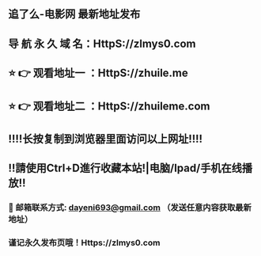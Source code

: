 ## 追了么-电影网 最新地址发布 
## 导 航 永 久 域 名：HttpS://zlmys0.com
## ⭐️ 👉 观看地址一 ：HttpS://zhuile.me
## ⭐️ 👉 观看地址二 ：HttpS://zhuileme.com
## ‼️‼️长按复制到浏览器里面访问以上网址‼️‼️
## ‼️請使用Ctrl+D進行收藏本站!|电脑/Ipad/手机在线播放‼️
### 📧 邮箱联系方式: dayeni693@gmail.com （发送任意内容获取最新地址）
### 谨记永久发布页哦！Https://zlmys0.com
